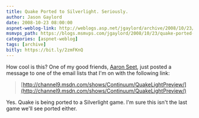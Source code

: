```yaml
---
title: Quake Ported to Silverlight. Seriously.
author: Jason Gaylord
date: 2008-10-23 08:00:00
aspnet-weblog-link: http://weblogs.asp.net/jgaylord/archive/2008/10/23/quake-ported-to-silverlight-seriously.aspx
msmvps_path: https://blogs.msmvps.com/jgaylord/2008/10/23/quake-ported-to-silverlight-seriously/
categories: [aspnet-weblog]
tags: [archive]
bitly: https://bit.ly/2zmFKnQ
---
```


How cool is this? One of my good friends, [Aaron Seet](http://www.linkedin.com/pub/0/1B5/017), just posted a message to one of the email lists that I'm on with the following link:

> [http://channel9.msdn.com/shows/Continuum/QuakeLightPreview/](http://channel9.msdn.com/shows/Continuum/QuakeLightPreview/)

Yes. Quake is being ported to a Silverlight game. I'm sure this isn't the last game we'll see ported either.